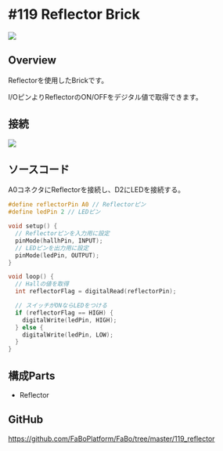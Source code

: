 # #119 Reflector Brick

![](../img/100_analog/product/119.jpg)
<!--COLORME-->

## Overview
Reflectorを使用したBrickです。

I/OピンよりReflectorのON/OFFをデジタル値で取得できます。

## 接続

![](../img/100_analog/connect/119_new_with_arduino.jpg)

## ソースコード

A0コネクタにReflectorを接続し、D2にLEDを接続する。

```c
#define reflectorPin A0 // Reflectorピン
#define ledPin 2 // LEDピン

void setup() {
  // Reflectorピンを入力用に設定
  pinMode(hallhPin, INPUT);
  // LEDピンを出力用に設定
  pinMode(ledPin, OUTPUT);
}

void loop() {
  // Hallの値を取得
  int reflectorFlag = digitalRead(reflectorPin);

  // スイッチがONならLEDをつける
  if (reflectorFlag == HIGH) {
    digitalWrite(ledPin, HIGH);
  } else {
    digitalWrite(ledPin, LOW);
  }
}
```

## 構成Parts
- Reflector

## GitHub

https://github.com/FaBoPlatform/FaBo/tree/master/119_reflector

